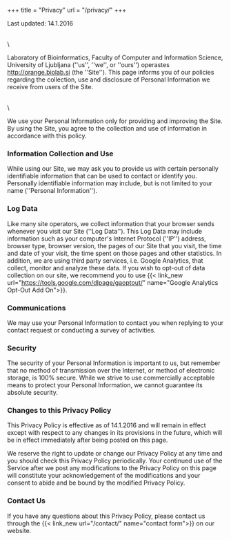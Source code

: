 +++
title = "Privacy"
url = "/privacy/"
+++

Last updated: 14.1.2016

\
\

Laboratory of Bioinformatics, Faculty of Computer and Information Science, University of Ljubljana (''us'', ''we'', or ''ours'') operastes http://orange.biolab.si (the ''Site''). This page informs you of our policies regarding the collection, use and disclosure of Personal Information we receive from users of the Site.

\
\

We use your Personal Information only for providing and improving the Site. By using the Site, you agree to the collection and use of information in accordance with this policy.

### Information Collection and Use
While using our Site, we may ask you to provide us with certain personally identifiable information that can be used to contact or identify you. Personally identifiable information may include, but is not limited to your name (''Personal Information'').

### Log Data
Like many site operators, we collect information that your browser sends whenever you visit our Site (''Log Data'').
This Log Data may include information such as your computer's Internet Protocol (''IP'') address, browser type, browser version, the pages of our Site that you visit, the time and date of your visit, the time spent on those pages and other statistics.
In addition, we are using third party services, i.e. Google Analytics, that collect, monitor and analyze these data. If you wish to opt-out of data collection on our site, we recommend you to use {{< link_new url="https://tools.google.com/dlpage/gaoptout/" name="Google Analytics Opt-Out Add On">}}.
### Communications
We may use your Personal Information to contact you when replying to your contact request or conducting a survey of activities.

### Security
The security of your Personal Information is important to us, but remember that no method of transmission over the Internet, or method of electronic storage, is 100% secure. While we strive to use commercially acceptable means to protect your Personal Information, we cannot guarantee its absolute security.

### Changes to this Privacy Policy
This Privacy Policy is effective as of 14.1.2016 and will remain in effect except with respect to any changes in its provisions in the future, which will be in effect immediately after being posted on this page.
   	
We reserve the right to update or change our Privacy Policy at any time and you should check this Privacy Policy periodically. Your continued use of the Service after we post any modifications to the Privacy Policy on this page will constitute your acknowledgement of the modifications and your consent to abide and be bound by the modified Privacy Policy.

### Contact Us
If you have any questions about this Privacy Policy, please contact us through the 
{{< link_new url="/contact/" name="contact form">}} on our website.








